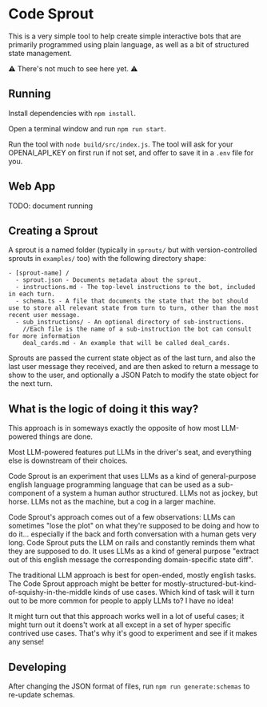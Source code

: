 # Code Sprout

This is a very simple tool to help create simple interactive bots that are primarily programmed using plain language, as well as a bit of structured state management.

⚠️ There's not much to see here yet. ⚠️

## Running

Install dependencies with `npm install`.

Open a terminal window and run `npm run start`.

Run the tool with `node build/src/index.js`. The tool will ask for your OPENAI_API_KEY on first run if not set, and offer to save it in a `.env` file for you.

## Web App

TODO: document running

## Creating a Sprout


A sprout is a named folder (typically in `sprouts/` but with version-controlled sprouts in `examples/` too) with the following directory shape:

```
- [sprout-name] /
  - sprout.json - Documents metadata about the sprout.
  - instructions.md - The top-level instructions to the bot, included in each turn.
  - schema.ts - A file that documents the state that the bot should use to store all relevant state from turn to turn, other than the most recent user message.
  - sub_instructions/ - An optional directory of sub-instructions.
    //Each file is the name of a sub-instruction the bot can consult for more information
    deal_cards.md - An example that will be called deal_cards.
```

Sprouts are passed the current state object as of the last turn, and also the last user message they received, and are then asked to return a message to show to the user, and optionally a JSON Patch to modify the state object for the next turn.

## What is the logic of doing it this way?

This approach is in someways exactly the opposite of how most LLM-powered things are done.

Most LLM-powered features put LLMs in the driver's seat, and everything else is downstream of their choices.

Code Sprout is an experiment that uses LLMs as a kind of general-purpose english language programming language that can be used as a sub-component of a system a human author structured. LLMs not as jockey, but horse. LLMs not as the machine, but a cog in a larger machine.

Code Sprout's approach comes out of a few observations: LLMs can sometimes "lose the plot" on what they're supposed to be doing and how to do it... especially if the back and forth conversation with a human gets very long. Code Sprout puts the LLM on rails and constantly reminds them what they are supposed to do. It uses LLMs as a kind of general purpose "extract out of this english message the corresponding domain-specific state diff".

The traditional LLM approach is best for open-ended, mostly english tasks. The Code Sprout approach might be better for mostly-structured-but-kind-of-squishy-in-the-middle kinds of use cases. Which kind of task will it turn out to be more common for people to apply LLMs to? I have no idea!

It might turn out that this approach works well in a lot of useful cases; it might turn out it doens't work at all except in a set of hyper specific contrived use cases. That's why it's good to experiment and see if it makes any sense!

## Developing

After changing the JSON format of files, run `npm run generate:schemas` to re-update schemas.